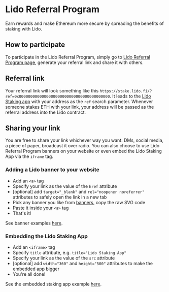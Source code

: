 # Lido Referral Program

Earn rewards and make Ethereum more secure by spreading the benefits of staking with Lido.

## How to participate

To participate in the Lido Referral Program, simply go to [Lido Referral Program page](https://referral.lido.fi/), generate your referral link and share it with others.

## Referral link

Your referral link will look something like this `https://stake.lido.fi/?ref=0x0000000000000000000000000000000000000000`. It leads to the [Lido Staking app](https://stake.lido.fi/) with your address as the `ref` search parameter. Whenever someone stakes ETH with your link, your address will be passed as the referral address into the Lido contract.

## Sharing your link

You are free to share your link whichever way you want: DMs, social media, a piece of paper, broadcast it over radio. You can also choose to use Lido Referral Program banners on your website or even embed the Lido Staking App via the `iframe` tag.

### Adding a Lido banner to your website

- Add an `<a>` tag
- Specify your link as the value of the `href` attribute
- [optional] add `target="_blank"` and `rel="noopener noreferrer"` attributes to safely open the link in a new tab
- Pick any banner you like from [banners](/banners), copy the raw SVG code
- Paste it inside your `<a>` tag
- That's it!

See banner examples [here](/examples/banners).

### Embedding the Lido Staking App

- Add an `<iframe>` tag
- Specify `title` attribute, e.g. `title="Lido Staking App"`
- Specify your link as the value of the `src` attribute
- [optional] add `width="360"` and `height="500"` attributes to make the embedded app bigger
- You're all done!

See the embedded staking app example [here](/examples/iframe).

